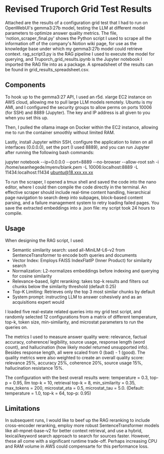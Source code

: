 # Revised Truporch Grid Test Results 
Attached are the results of a configuration grid test that I had to run on OpenWebUI's gemma3:27b model, testing the LLM at different model parameters to optimize answer quality metrics. 
The file, 'notion_scraper_final.py' shows the Python script I used to scrape all the information off of the company's Notion wiki page, for use as the knowledge base under which my gemma3:27b model could retrieve context. 
rag_script3.py is the RAG pipeline I used to execute the model for querying, and Truporch_grid_results.ipynb is the Jupyter notebook I imported the RAG file into as a package. A spreadsheet of the results can be found 
in grid_results_spreadsheet.csv. 

## Components
To hook up to the gemma3:27 API, I used an r5d. xlarge EC2 instance on AWS cloud, allowing me to pull large LLM  models remotely. Ubuntu is my AMI, and I configured the security groups to allow perms on ports 10006
(for SSH) and 8889 (Jupyter). The key and IP address is all given to you when you set this up. 

Then, I pulled the ollama image on Docker within the EC2 instance, allowing me to run the container smoothly without limited RAM. 

Lastly, install Jupyter within SSH, configure the application to listen on all interfaces (0.0.0.0), set the port (I used 8889), and you can run Jupyter after running the following bash commands:

jupyter notebook --ip=0.0.0.0 --port=8889 --no-browser --allow-root
ssh -i /home/seanhegede/myenv/blank.pem -L 10006:localhost:8889 -L 11434:localhost:11434 ubuntu@18.xxx.xx.xx

To run the scraper, I opened a tmux shell and saved the code into the nano editor, where I could then compile the code directly in the terminal. An effective scraper should include real-time content handling,
hierarchical page navigation to search deep into subpages, block-based content parsing, and a failure management system to retry loading failed pages. You save the extracted embeddings into a .json file:
my script took 24 hours to compile. 

## Usage
When designing the RAG script, I used:

- Semantic similarity search: used all-MiniLM-L6-v2 from SentenceTransformer to encode both queries and documents
- Vector Index: Employs FAISS IndexFlatIP (Inner Product) for similarity search
- Normalization: L2-normalizes embeddings before indexing and querying for cosine similarity
- Relevance-based, light reranking: takes top-k results and filters out chunks below the similarity threshold (default 0.25)
- Top-K Limiting: Retrieves only the top 3 most similar chunks by default
- System prompt: instructing LLM to answer cohesively and as an acquisitions expert would

I loaded five real-estate related queries into my grid test script, and randomly selected 12 configurations from a matrix of different temperature, top-k, token size, min-similarity, and microstat 
parameters to run the queries on. 

The metrics I used to measure answer quality were: relevance, factual accuracy, coherence/ legibility, source usage, response length (word count), and hallucination (how likely model returned unsupported info). 
Besides response length, all were scaled from 0 (bad) - 1 (good). The quality metrics were also weighted to create an overall quality score: 
relevance 25%, accuracy 25%, coherence 20%, source usage 15%, hallucination resistance 15%. 

The configuration with the best overall results were: temperature = 0.3, top-p = 0.95, llm  top-k = 10, retrieval top-k = 8, min_similarity = 0.35, max_tokens = 200, microstat_eta = 0.5, 
microstat_tau = 5.0. (Default: temperature = 1.0, top-k = 64, top-p: 0.95)
## Limitations
In subsequent runs, I would like to beef up the RAG reranking to include cross-encoder reranking, employ more robust SentenceTransformer models like all-mpnet-base-v2 for better context
retrieval, and use a hybrid, lexical/keyword search approach to search for sources faster. However, these all come with a significant runtime trade-off. Perhaps increasing CPU and RAM volume in AWS 
could compensarte for this performance loss. 
